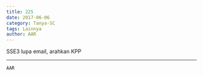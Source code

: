 ```yaml
---
title: 225
date: 2017-06-06
category: Tanya-SC
tags: Lainnya
author: AAR
---
```


SSE3 lupa email, arahkan KPP

---



`AAR`
